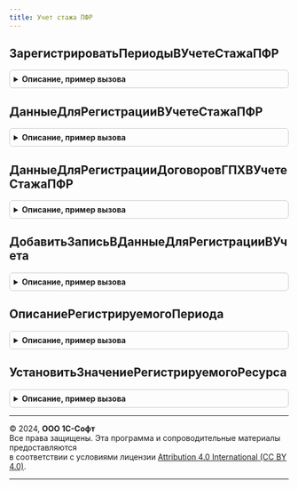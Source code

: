 ```yaml
---
title: Учет стажа ПФР
---
```



## ЗарегистрироватьПериодыВУчетеСтажаПФР
<details style="margin: 1em 0; padding: 0.5em; border: 1px solid #ccc; border-radius: 6px;">

<summary style="font-weight: bold; cursor: pointer;">Описание, пример вызова</summary>

```bsl

Процедура ЗарегистрироватьПериодыВУчетеСтажаПФР(Движения, РегистрируемыеДанные) Экспорт
```

Пример вызова
```bsl
УчетСтажаПФР.ЗарегистрироватьПериодыВУчетеСтажаПФР(Движения, РегистрируемыеДанные) 
```
</details>

## ДанныеДляРегистрацииВУчетеСтажаПФР
<details style="margin: 1em 0; padding: 0.5em; border: 1px solid #ccc; border-radius: 6px;">

<summary style="font-weight: bold; cursor: pointer;">Описание, пример вызова</summary>

```bsl

Функция ДанныеДляРегистрацииВУчетеСтажаПФР() Экспорт
```

Пример вызова
```bsl
Результат = УчетСтажаПФР.ДанныеДляРегистрацииВУчетеСтажаПФР() 
```
</details>

## ДанныеДляРегистрацииДоговоровГПХВУчетеСтажаПФР
<details style="margin: 1em 0; padding: 0.5em; border: 1px solid #ccc; border-radius: 6px;">

<summary style="font-weight: bold; cursor: pointer;">Описание, пример вызова</summary>

```bsl

Функция ДанныеДляРегистрацииДоговоровГПХВУчетеСтажаПФР() Экспорт
```

Пример вызова
```bsl
Результат = УчетСтажаПФР.ДанныеДляРегистрацииДоговоровГПХВУчетеСтажаПФР() 
```
</details>

## ДобавитьЗаписьВДанныеДляРегистрацииВУчета
<details style="margin: 1em 0; padding: 0.5em; border: 1px solid #ccc; border-radius: 6px;">

<summary style="font-weight: bold; cursor: pointer;">Описание, пример вызова</summary>

```bsl

Функция ДобавитьЗаписьВДанныеДляРегистрацииВУчета(РегистрируемыеДанные, ОписаниеРегистрируемогоПериода) Экспорт
```

Пример вызова
```bsl
Результат = УчетСтажаПФР.ДобавитьЗаписьВДанныеДляРегистрацииВУчета(РегистрируемыеДанные, ОписаниеРегистрируемогоПериода) 
```
</details>

## ОписаниеРегистрируемогоПериода
<details style="margin: 1em 0; padding: 0.5em; border: 1px solid #ccc; border-radius: 6px;">

<summary style="font-weight: bold; cursor: pointer;">Описание, пример вызова</summary>

```bsl

Функция ОписаниеРегистрируемогоПериода() Экспорт
```

Пример вызова
```bsl
Результат = УчетСтажаПФР.ОписаниеРегистрируемогоПериода() 
```
</details>

## УстановитьЗначениеРегистрируемогоРесурса
<details style="margin: 1em 0; padding: 0.5em; border: 1px solid #ccc; border-radius: 6px;">

<summary style="font-weight: bold; cursor: pointer;">Описание, пример вызова</summary>

```bsl

Процедура УстановитьЗначениеРегистрируемогоРесурса(СтруктураЗаписи, Ресурс, ЗначениеРесурса) Экспорт
```

Пример вызова
```bsl
УчетСтажаПФР.УстановитьЗначениеРегистрируемогоРесурса(СтруктураЗаписи, Ресурс, ЗначениеРесурса) 
```
</details>

---

© 2024, **ООО 1С-Софт**  
Все права защищены. Эта программа и сопроводительные материалы предоставляются  
в соответствии с условиями лицензии [Attribution 4.0 International (CC BY 4.0)](https://creativecommons.org/licenses/by/4.0/legalcode).

---
